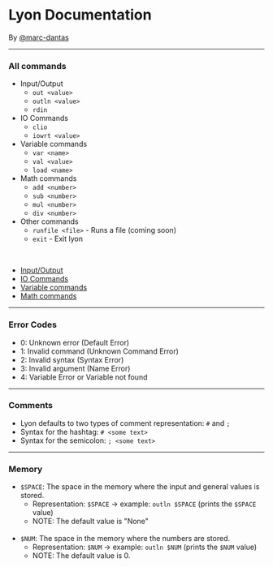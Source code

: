 # Lyon Documentation
By [@marc-dantas](https://gitub.com/marc-dantas)

<hr>

### All commands
- Input/Output
    + `out <value>`
    + `outln <value>`
    + `rdin`
- IO Commands
    + `clio`
    + `iowrt <value>`
- Variable commands
    + `var <name>`
    + `val <value>`
    + `load <name>`
- Math commands
    + `add <number>`
    + `sub <number>`
    + `mul <number>`
    + `div <number>`
- Other commands
    + `runfile <file>` - Runs a file (coming soon)
    + `exit` - Exit lyon

<br>

- [Input/Output](./input-output.md)
- [IO Commands](./io-commands.md)
- [Variable commands](./variable-commands.md)
- [Math commands](./math-commands.md)

<hr>

### Error Codes
- 0: Unknown error (Default Error)
- 1: Invalid command (Unknown Command Error)
- 2: Invalid syntax (Syntax Error)
- 3: Invalid argument (Name Error)
- 4: Variable Error or Variable not found

<hr>

### Comments
- Lyon defaults to two types of comment representation: `#` and `;`
- Syntax for the hashtag: `# <some text>`
- Syntax for the semicolon: `; <some text>`

<hr>

### Memory
- `$SPACE`: The space in the memory where the input and general values is stored.
    + Representation: `$SPACE` -> example: `outln $SPACE` (prints the `$SPACE` value)
    + NOTE: The default value is "None"
<br><br>
- `$NUM`: The space in the memory where the numbers are stored.
    + Representation: `$NUM` -> example: `outln $NUM` (prints the `$NUM` value)
    + NOTE: The default value is 0.
